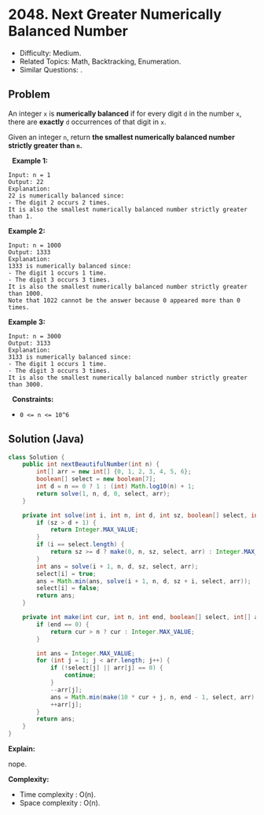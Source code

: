 # 2048. Next Greater Numerically Balanced Number

- Difficulty: Medium.
- Related Topics: Math, Backtracking, Enumeration.
- Similar Questions: .

## Problem

An integer ```x``` is **numerically balanced** if for every digit ```d``` in the number ```x```, there are **exactly** ```d``` occurrences of that digit in ```x```.

Given an integer ```n```, return **the **smallest numerically balanced** number **strictly greater** than **```n```**.**

 
**Example 1:**

```
Input: n = 1
Output: 22
Explanation: 
22 is numerically balanced since:
- The digit 2 occurs 2 times. 
It is also the smallest numerically balanced number strictly greater than 1.
```

**Example 2:**

```
Input: n = 1000
Output: 1333
Explanation: 
1333 is numerically balanced since:
- The digit 1 occurs 1 time.
- The digit 3 occurs 3 times. 
It is also the smallest numerically balanced number strictly greater than 1000.
Note that 1022 cannot be the answer because 0 appeared more than 0 times.
```

**Example 3:**

```
Input: n = 3000
Output: 3133
Explanation: 
3133 is numerically balanced since:
- The digit 1 occurs 1 time.
- The digit 3 occurs 3 times.
It is also the smallest numerically balanced number strictly greater than 3000.
```

 
**Constraints:**


	
- ```0 <= n <= 10^6```



## Solution (Java)

```java
class Solution {
    public int nextBeautifulNumber(int n) {
        int[] arr = new int[] {0, 1, 2, 3, 4, 5, 6};
        boolean[] select = new boolean[7];
        int d = n == 0 ? 1 : (int) Math.log10(n) + 1;
        return solve(1, n, d, 0, select, arr);
    }

    private int solve(int i, int n, int d, int sz, boolean[] select, int[] arr) {
        if (sz > d + 1) {
            return Integer.MAX_VALUE;
        }
        if (i == select.length) {
            return sz >= d ? make(0, n, sz, select, arr) : Integer.MAX_VALUE;
        }
        int ans = solve(i + 1, n, d, sz, select, arr);
        select[i] = true;
        ans = Math.min(ans, solve(i + 1, n, d, sz + i, select, arr));
        select[i] = false;
        return ans;
    }

    private int make(int cur, int n, int end, boolean[] select, int[] arr) {
        if (end == 0) {
            return cur > n ? cur : Integer.MAX_VALUE;
        }

        int ans = Integer.MAX_VALUE;
        for (int j = 1; j < arr.length; j++) {
            if (!select[j] || arr[j] == 0) {
                continue;
            }
            --arr[j];
            ans = Math.min(make(10 * cur + j, n, end - 1, select, arr), ans);
            ++arr[j];
        }
        return ans;
    }
}
```

**Explain:**

nope.

**Complexity:**

* Time complexity : O(n).
* Space complexity : O(n).
